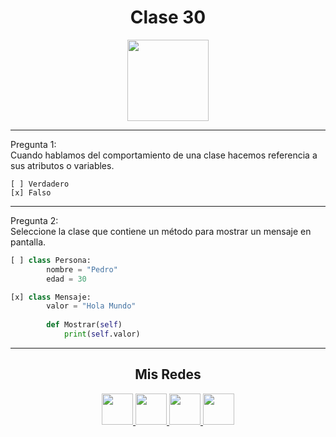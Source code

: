 <h1 align="center">Clase 30</h1>

<p align="center">
<img height=130px src="https://i.ibb.co/BL0pJF8/Polo.png"/>
</p>

-----------------------------------------------------------
Pregunta 1: <br>
Cuando hablamos del comportamiento de una clase hacemos referencia a sus atributos o variables.
```
[ ] Verdadero
[x] Falso
```

-----------------------------------------------------------
Pregunta 2: <br>
Seleccione la clase que contiene un método para mostrar un mensaje en pantalla.
```python
[ ] class Persona:
        nombre = "Pedro"
        edad = 30

[x] class Mensaje:
        valor = "Hola Mundo"
        
        def Mostrar(self)
            print(self.valor)
```

-----------------------------------------------------------




<center>

<h2 align="center"> Mis Redes </h2>
<p  align="center">
<a href="https://www.linkedin.com/in/duboisfacu/" target="_blank">
  <img src="https://i.ibb.co/7VZQrXx/link.png" height=50px>
</a>
<a href="https://www.instagram.com/duboisfacu/" target="_blank">
  <img src="https://i.ibb.co/stNqbkw/ig.png" height=50px>
</a>
<a href="https://www.reddit.com/user/duboisfacu" target="_blank">
<img src="https://i.ibb.co/4T7YM0V/reddit.png" height=50px>
</a>
<a href="https://twitter.com/duboisfacu" target="_blank">
<img src="https://i.ibb.co/PxrxjS2/twitter.png" height=50px>
</a>
  </p>
</center>